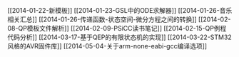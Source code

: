 [[2014-01-22-新模板]]
[[2014-01-23-GSL中的ODE求解器]]
[[2014-01-26-音乐相关汇总]]
[[2014-01-26-传递函数-状态空间-微分方程之间的转换]]
[[2014-02-08-QP模板文件解析]]
[[2014-02-09-PSiCC读书笔记]]
[[2014-02-15-QP例程代码分析]]
[[2014-03-17-基于QEP的有限状态机的实现]]
[[2014-03-22-STM32风格的AVR固件库]]
[[2014-05-04-关于arm-none-eabi-gcc编译选项]]
